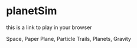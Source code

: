 # planetSim

this is a link to play in your browser

Space, Paper Plane, Particle Trails, Planets, Gravity
